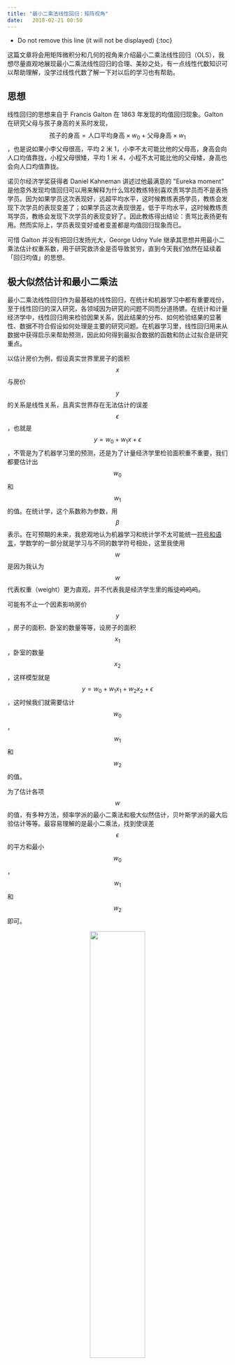 ```yaml
---
title: "最小二乘法线性回归：矩阵视角"
date:   2018-02-21 00:50
---
```

* Do not remove this line (it will not be displayed)
{:toc}

这篇文章将会用矩阵微积分和几何的视角来介绍最小二乘法线性回归（OLS），我想尽量直观地展现最小二乘法线性回归的合理、美妙之处，有一点线性代数知识可以帮助理解，没学过线性代数了解一下对以后的学习也有帮助。

## 思想

线性回归的思想来自于 Francis Galton 在 1863 年发现的均值回归现象。Galton 在研究父母与孩子身高的关系时发现，$$\text{孩子的身高} = \text{人口平均身高} \times w_0 + \text{父母身高} \times w_1$$，也是说如果小李父母很高，平均 2 米 1，小李不太可能比他的父母高，身高会向人口均值靠拢，小程父母很矮，平均 1 米 4，小程不太可能比他的父母矮，身高也会向人口均值靠拢。

诺贝尔经济学奖获得者 Daniel Kahneman 讲述过他最满意的 "Eureka moment" 是他意外发现均值回归可以用来解释为什么驾校教练特别喜欢责骂学员而不是表扬学员。因为如果学员这次表现好，远超平均水平，这时候教练表扬学员，教练会发现下次学员的表现变差了；如果学员这次表现很差，低于平均水平，这时候教练责骂学员，教练会发现下次学员的表现变好了。因此教练得出结论：责骂比表扬更有用。然而实际上，学员表现变好或者变差都是均值回归现象而已。

可惜 Galton 并没有把回归发扬光大，George Udny Yule 继承其思想并用最小二乘法估计权重系数，用于研究救济金是否导致贫穷，直到今天我们依然在延续着「回归均值」的思想。

## 极大似然估计和最小二乘法

最小二乘法线性回归作为最基础的线性回归，在统计和机器学习中都有重要戏份，至于线性回归的深入研究，各领域因为研究的问题不同而分道扬镳。在统计和计量经济学中，线性回归用来检验因果关系，因此结果的分布、如何检验结果的显著性、数据不符合假设如何处理是主要的研究问题。在机器学习里，线性回归用来从数据中获得启示来帮助预测，因此如何得到最拟合数据的函数和防止过拟合是研究重点。

以估计房价为例，假设真实世界里房子的面积 $$x$$ 与房价 $$y$$ 的关系是线性关系，且真实世界存在无法估计的误差 $$\epsilon$$，也就是 $$y = w_0 + w_1x + \epsilon$$，不管是为了机器学习里的预测，还是为了计量经济学里检验面积重不重要，我们都要估计出 $$w_0$$ 和 $$w_1$$ 的值。在统计学，这个系数称为参数，用 $$\beta$$ 表示。在可预期的未来，我悲观地认为机器学习和统计学不太可能统一[符号和语言](https://statweb.stanford.edu/~tibs/stat315a/glossary.pdf)，学数学的一部分就是学习与不同的数学符号相处，这里我使用 $$w$$ 是因为我认为 $$w$$ 代表权重（weight）更为直观，并不代表我是经济学生里的叛徒~~呜呜呜~~。

可能有不止一个因素影响房价 $$y$$，房子的面积、卧室的数量等等，设房子的面积 $$x_1$$，卧室的数量 $$x_2$$，这样模型就是 $$y = w_0 + w_1x_1 + w_2x_2 + \epsilon$$，这时候我们就需要估计 $$w_0$$，$$w_1$$ 和 $$w_2$$ 的值。

为了估计各项 $$w$$ 的值，有多种方法，频率学派的最小二乘法和极大似然估计，贝叶斯学派的最大后验估计等等。最容易理解的是最小二乘法，找到使误差 $$\epsilon$$ 的平方和最小 $$w_0$$，$$w_1$$ 和 $$w_2$$ 即可。

<div style="text-align:center"><img src="http://lijiawei.cc/introDataScience/img/linregWedge2Wedge.png" width=50%></div>

其次好理解的是极大似然估计，假设误差服从某个分布，找到让我们最有可能获得已有数据的 $$w_0$$，$$w_1$$ 和 $$w_2$$ ，也就是使 $$P(\text{已有数据} \mid w_0,w_1,w_2)$$ 最大的 $$w_0$$，$$w_1$$ 和 $$w_2$$。如果我们假设误差服从正态分布，如上图所示，数据是独立同分布（i.i.d.），最小二乘法得出的 $$w_0$$，$$w_1$$ 和 $$w_2$$ 就是极大似然估计。

不要觉得最小二乘法想法简单所以没用，我也有过这样的错误想法。1809 年高斯用最小二乘法估计出了谷神星的轨道，在此之后高斯为了最小二乘法发明者的头衔和 Legendre 争论不休，1829 年高斯证明了最小二乘法有特别好的性质，也就是高斯－马尔可夫定理，得再写一篇文章才能讲清楚。

有了收集好的数据，就可以用矩阵和微积分来得到权重。这些收集到的数据有很多条，用下标表示数据条目，这里以收集到 5 条数据为例。
$$y_1 = w_0 + w_1x_{11} + w_2x_{12} + \epsilon_1$$
$$y_2 = w_0 + w_1x_{21} + w_2x_{22} + \epsilon_2$$
$$y_3 = w_0 + w_1x_{31} + w_2x_{32} + \epsilon_3$$
$$y_4 = w_0 + w_1x_{41} + w_2x_{42} + \epsilon_4$$
$$y_5 = w_0 + w_1x_{51} + w_2x_{52} + \epsilon_5$$

看起来很混乱？是的，所以我们需要使用矩阵来简化这些繁琐的等式。
$$
\overrightarrow{y} = 
\begin{bmatrix}
  y_1 \\
  y_2 \\
  y_3 \\
  y_4 \\
  y_5
\end{bmatrix},\quad X = 
\begin{bmatrix}
1 & x_{11} & x_{12} \\ 
1 & x_{21} & x_{22} \\ 
1 & x_{31} & x_{32} \\ 
1 & x_{41} & x_{42} \\ 
1 & x_{51} & x_{52} 
\end{bmatrix},\quad \overrightarrow{w} = 
\begin{bmatrix}
  w_0 \\
  w_1 \\
  w_2 
\end{bmatrix},\quad \overrightarrow{\epsilon} = 
\begin{bmatrix}
  \epsilon_1 \\
  \epsilon_2 \\
  \epsilon_3 \\
  \epsilon_4 \\
  \epsilon_5
\end{bmatrix}
$$

用[矩阵乘法](https://ocw.mit.edu/courses/mathematics/18-06sc-linear-algebra-fall-2011/ax-b-and-the-four-subspaces/multiplication-and-inverse-matrices/)，就可以得到上面繁杂等式的简化版本。
$$\overrightarrow{y} = X\overrightarrow{w} + \overrightarrow{\epsilon}$$

最小二乘法的思想就是找到 $$\overrightarrow{w}$$ 让 $$\overrightarrow{\epsilon}$$ 的平方和，$$\overrightarrow{\epsilon}^T\overrightarrow{\epsilon}$$最小。为了简化公式，我这里不再使用箭头表示向量，而用小写字母表示列向量，大写表示矩阵，表示为
$$ \underset{w}{min} \quad \epsilon^{T}\epsilon$$

<div style="text-align:center"><img src="http://lijiawei.cc/introDataScience/img/linRegContoursSSE.png" width=40%></div>

如果 $$\overrightarrow{w}$$ 是二维的，$$\epsilon^{T}\epsilon$$ 的图像是一个碗，如上图所示，这意味着存在一个全局最低点，这样的函数叫做凸函数，可以使用梯度下降法来得到全局最低点对应的的 $$\overrightarrow{w}$$，这个方法在吴恩达的[机器学习](https://www.coursera.org/learn/machine-learning/home)里有详细描述，鄙人也在博客里作过拙文[机器学习中的梯度下降法](http://lijiawei.cc/2017/03/22/Gradient-Descent/)，这里不再赘述，只讲用微积分直接求解。

由于 $$\epsilon = y - Xw$$, $$(AB)^T = B^TA^T$$ 以及矩阵代数符合乘法分配律，我们可以打开平方和得到
$$
\begin{equation}
\begin{split}
\epsilon^{T}\epsilon & = (y - Xw)^T(y - Xw)\\
 & = (y - Xw)^Ty - (y - Xw)^TXw \\
 & = y^Ty - (Xw)^Ty - y^TXw + (Xw)^TXw \\
 & = y^Ty - w^TX^Ty - y^TXw + w^TX^TXw
\end{split}
\end{equation}
$$

$$w^TX^Ty$$ 和 $$y^TXw$$ 得到的结果都是 $$1\times1$$ 的标量，对于标量 $$a$$，$$a^T = a$$，因此 $$w^TX^Ty = (w^TX^Ty)^T = y^TXw$$。

$$
\begin{equation}  \label{rss}
\begin{split}
\epsilon^{T}\epsilon
 & = y^Ty - (Xw)^Ty - y^TXw + (Xw)^TXw \\
 & = y^Ty - 2w^TX^Ty + w^TX^TXw
\end{split}
\end{equation}
$$

让 $$\epsilon^{T}\epsilon$$ 的梯度为零就可得到最小值，梯度就是导数的标量、向量或者矩阵形式。对于将一维标量映射到一维标量的函数，例如 $$f(x)=2x$$，其梯度是标量，就是导数 $$f'(x)=2$$，$$\epsilon^{T}\epsilon$$ 是一个将三维向量 $$w$$ 映射到一维标量的函数，其梯度为向量，将多维向量映射到多维向量的函数，其梯度为矩阵。用倒三角 $$\nabla$$ 表示梯度，对于 $$\epsilon^{T}\epsilon$$ 的梯度我们定义为
$$\nabla_{w}\epsilon^{T}\epsilon = 
\begin{bmatrix}
\frac{\partial \epsilon^{T}\epsilon}{\partial w_0}\\ 
\frac{\partial \epsilon^{T}\epsilon}{\partial w_1}\\ 
\frac{\partial \epsilon^{T}\epsilon}{\partial w_2}
\end{bmatrix}$$

我们先看 $$\nabla_{w}w^Ta$$ 的情况， 
$$a = \begin{bmatrix}
a_0\\ 
a_1\\ 
a_2
\end{bmatrix}$$，
用标量形式表示就是 $$w^Ta = w_0a_0 + w_1a_1+w_2a_2$$，可得

$$\nabla_{w}w^Ta = 
\begin{bmatrix}
\frac{\partial w^Ta}{\partial w_0}\\ 
\frac{\partial w^Ta}{\partial w_1}\\ 
\frac{\partial w^Ta}{\partial w_2}
\end{bmatrix} = 
\begin{bmatrix}
a_0\\ 
a_1\\ 
a_2
\end{bmatrix} = a
$$

因此可得 $$\epsilon^{T}\epsilon$$ 中的 $$- 2w^TX^Ty$$ 的梯度是 $$-2X^Ty$$。

对于 $$\nabla_{w}w^TAw$$，$$A$$ 必须为对称矩阵，
$$A = \begin{bmatrix}
a_{11} & a_{12} & a_{13} \\ 
a_{12} & a_{22} & a_{23} \\ 
a_{13} & a_{23} & a_{33}  
\end{bmatrix}$$，可得

$$
\begin{equation}
\begin{split}
w^TAw &= \begin{bmatrix}w_0 & w_1 & w_2\end{bmatrix}\begin{bmatrix}
a_{11} & a_{12} & a_{13} \\
a_{12} & a_{22} & a_{23} \\
a_{13} & a_{23} & a_{33}  
\end{bmatrix}\begin{bmatrix}
  w_0 \\
  w_1 \\
  w_2 
\end{bmatrix} \\
 & = \begin{bmatrix}w_0 & w_1 & w_2\end{bmatrix}
\begin{bmatrix}
a_{11}w_0 + a_{12}w_1 + a_{13}w_2 \\ 
a_{12}w_0 + a_{22}w_1 + a_{23}w_2 \\ 
a_{13}w_0 + a_{23}w_1 + a_{33}w_2 
\end{bmatrix} \\
 & = \quad w_0(a_{11}w_0 + a_{12}w_1 + a_{13}w_2)\\
 & \quad +w_1(a_{12}w_0 + a_{22}w_1 + a_{23}w_2)\\
 & \quad +w_2(a_{13}w_0 + a_{23}w_1 + a_{33}w_2) \\
 & = a_{11}w_0^2+ a_{22}w_1^2 + a_{33}w_2^2 +2a_{12}w_0w_1+
 2a_{13}w_0w_2+2a_{23}w_1w_2
\end{split}
\end{equation} 
$$

因此
$$
\nabla_{w}w^TAw = 
\begin{bmatrix}
\frac{\partial w^TAw}{\partial w_0}\\ 
\frac{\partial w^TAw}{\partial w_1}\\ 
\frac{\partial w^TAw}{\partial w_2}
\end{bmatrix} = 
\begin{bmatrix}
2a_{11}w_0 + 2a_{12}w_1 + 2a_{13}w_2\\ 
2a_{12}w_0 + 2a_{22}w_1 + 2a_{23}w_2\\ 
2a_{13}w_0 + 2a_{23}w_1 + 2a_{33}w_2
\end{bmatrix} = 2Aw
$$

对于 $$\epsilon^{T}\epsilon$$ 中的 $$w^TX^TXw$$, 无论有多少条数据，$$X^TX$$ 都是 $$3\times3$$ 的对称矩阵（太美妙了！），因此可得 $$w^TX^TXw$$ 的梯度是 $$2X^TX$$。

由以上推导可得梯度
$$\nabla_{w}\epsilon^{T}\epsilon = 
\begin{bmatrix}
\frac{\partial \epsilon^{T}\epsilon}{\partial w_0}\\ 
\frac{\partial \epsilon^{T}\epsilon}{\partial w_1}\\ 
\frac{\partial \epsilon^{T}\epsilon}{\partial w_2}
\end{bmatrix} = 2X^TXw - 2X^Ty
$$

当 $$\epsilon^{T}\epsilon$$ 最小时梯度为 0 ，梯度上的各项偏导数为 0，由此可得该位置的 $$\hat{w}$$
$$\begin{equation}
\begin{split}
2X^TX \hat{w} - 2X^Ty & = 0 \\
X^TX \hat{w} & = X^Ty \\
 \hat{w} &= (X^TX)^{-1}X^Ty
\end{split}
\end{equation}$$

以上对矩阵微积分进行的推导因为追求直观所以并不严谨，用求和符号 $$\Sigma$$ 也可以推出相同的结论，可参见斯坦福 CS231n 的附录 [Vector, Matrix, and Tensor Derivatives](http://cs231n.stanford.edu/vecDerivs.pdf) 和 fast.ai 的 [The Matrix Calculus You Need For Deep Learning](https://arxiv.org/abs/1802.01528)。

贝叶斯学派视角下的线性回归是完全不同的视角，鄙人不才没法讨论清楚。贝叶斯线性回归在特定条件下可以得到和极大似然估计/最小二乘法相同的结论和分布，但极大似然估计/最小二乘法要求$$\text{数据条目数}\ n \geq \text{数据特征数}\ d + 1$$，这样 $$X^TX$$ 才可以转置，也就是说 $$X$$ 必须是个高高瘦瘦的矩阵，而贝叶斯线性回归没有这样的要求。直观的理解是如果我们至少要有 2 个点，才能在二维平面拟合一条直线，只少有 3 个点，才能在三维空间里拟合一个平面。这里我们有 5 条数据和 2 项特征，$$5 > 2+1$$，因此可以使用极大似然估计/最小二乘法。

<img src="http://lijiawei.cc/introDataScience/img/surfaceLinear.png" width=50%><img src="http://lijiawei.cc/introDataScience/img/surfaceQuad.png" width=50%>

特征的 n 次方也有可能对 $$y$$ 有影响。机器学习的方法是把 $$X$$ 转换为 $$\phi(X)$$，例如
$$
X = 
\begin{bmatrix}
1 & x_{11} & x_{12} \\ 
1 & x_{21} & x_{22} \\ 
1 & x_{31} & x_{32} \\ 
1 & x_{41} & x_{42} \\ 
1 & x_{51} & x_{52} 
\end{bmatrix} \rightarrow \phi(X) = \begin{bmatrix}
1 & x_{11} & x_{12} & x_{11}^2 & x_{12}^2 \\ 
1 & x_{21} & x_{22} & x_{21}^2 & x_{22}^2 \\ 
1 & x_{31} & x_{32} & x_{31}^2 & x_{32}^2 \\ 
1 & x_{41} & x_{42} & x_{41}^2 & x_{42}^2 \\ 
1 & x_{51} & x_{52} & x_{51}^2 & x_{52}^2 
\end{bmatrix}
$$

然后使用最小二乘法得到相应的权重，形成曲面（高维空间在三维空间的投影），如上图所示，称为多项式回归。在计量经济学上，则是检验 $$y = X\beta_1 + \hat{y}^2\beta_2 +\epsilon$$  中的 $$\beta_2$$ 是否显著，称为 RESET 检验。

## 投影矩阵

<div style="text-align:center"><img src="http://lijiawei.cc/introDataScience/img/projection.png" width=40%></div>

假设我们通过一个特征来估计 $$y$$，依然有 5 条数据，$$X =\begin{bmatrix}
1 & x_{11}\\ 
1 & x_{21}\\ 
1 & x_{31}\\ 
1 & x_{41}\\ 
1 & x_{51}
\end{bmatrix}$$，$$X$$ 的两条列向量 $$x_1 = \begin{bmatrix}
1\\ 
1\\ 
1\\ 
1\\ 
1
\end{bmatrix}$$ 和 $$x_2= \begin{bmatrix}
x_{11}\\ 
x_{21}\\ 
x_{31}\\ 
x_{41}\\ 
x_{51}
\end{bmatrix}$$ 通过权重 $$w = \begin{bmatrix}
w_{1}\\ 
w_{2}
\end{bmatrix}$$ 张成了 2 维的子空间，也就是一个平面，我们还知道向量 $$y$$。因为误差，$$y$$ 不在 $$x_1$$ 和 $$x_2$$ 张成的平面上，怎么样才能找到最好的 $$w$$ 呢？ 一种答案是找到 $$y$$ 在 $$x_1$$ 和 $$x_2$$ 张成的平面上投影 $$\hat{y} = X\hat{w}$$，如上图所示，$$\hat{w}$$ 就是最好的 $$w$$。

由投影的性质可知 $$y - \hat{y}$$ 垂直于 $$x_1$$ 和 $$x_2$$，用人话说就是从 $$\hat{y}$$ 的终点到 $$y$$ 的终点是一条垂直于 $$x_1$$ 和 $$x_2$$ 的向量，可得

$$
(y - \hat{y})^Tx_1 = (y - X\hat{w})^Tx_1 = 0\\
(y - \hat{y})^Tx_2 = (y - X\hat{w})^Tx_2 = 0
$$

把上式合并，可得

$$
\begin{equation}
\begin{split}
(y-X\hat{w})^TX &= 0\\
X^T(y-X\hat{w}) &= 0\\
X^Ty-X^TX\hat{w} &= 0\\
X^TX\hat{w} &=  X^Ty\\
\hat{w} &= (X^TX)^{-1}X^Ty
\end{split}
\end{equation}
$$

最小二乘法和投影矩阵是两种完全不同的思路，却得到了相同结论，岂不妙哉？

## 参考来源

回归均值的历史和讨论参考了 Joshua D. Angrist 和 Jörn-Steffen Pischke 的 Mostly harmless econometrics: An empiricist’s companion p.80。

Daniel Kahneman 的 "Eureka moment" 参考了维基百科的 [Regression toward the mean](https://en.wikipedia.org/wiki/Regression_toward_the_mean)，第一次听说是 [CS109](http://cs109.github.io/2015/pages/videos.html) Joe Blitzstein 讲授的 Bias and Regression。

高斯和最小二乘法的历史参考了维基百科的[最小二乘法](https://zh.wikipedia.org/zh-hans/最小二乘法)。

线性回归模型里，正态分布和独立同分布（i.i.d.）下的极大似然估计等价于最小二乘法，引自 Kevin Murphy 的 [Machine learning: a probabilistic perspective](https://www.cs.ubc.ca/~murphyk/MLbook/) p.218。

极大似然估计和贝叶斯线性回归得出相同分布，引自 Kevin Murphy 的 [Machine learning: a probabilistic perspective](https://www.cs.ubc.ca/~murphyk/MLbook/) p.237。

投影矩阵的性质参考了 Gilbert Strang 的 [Linear Algebra](https://ocw.mit.edu/courses/mathematics/18-06sc-linear-algebra-fall-2011/least-squares-determinants-and-eigenvalues/projections-onto-subspaces/)。

本文大部分图片引自 Kevin Murphy 的 [Machine learning: a probabilistic perspective 的图表](http://people.cs.ubc.ca/~murphyk/MLbook/figReport-16-Aug-2012/pmlFigureCodeTable.html)和 John W. Paisley 在 edx 开设的 [Machine Learning](https://www.edx.org/course/machine-learning-columbiax-csmm-102x-3?source=aw&awc=6798_1519170578_f1f2f564d9223983500725b947ccabe5&utm_source=aw&utm_medium=affiliate_partner&utm_content=text-link&utm_term=301045_https://www.class-central.com/)。
